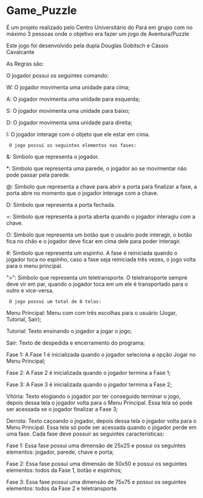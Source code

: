 # Game_Puzzle
É um projeto realizado pelo Centro Universitário do Pará em grupo com no máximo 3 pessoas onde o objetivo era fazer um jogo de Aventura/Puzzle

Este jogo foi desenvolvido pela dupla Douglas Gobitsch e Cássio Cavalcante

As Regras sâo:

 O jogador possui os seguintes comando:
 
W: O jogador movimenta uma unidade para cima;

A: O jogador movimenta uma unidade para esquerda;

S: O jogador movimenta uma unidade para baixo;

D: O jogador movimenta uma unidade para direita;

I: O jogador interage com o objeto que ele estar em cima.

     O jogo possui os seguintes elementos nas fases:
     
&: Simbolo que representa o jogador.

*: Simbolo que representa uma parede, o jogador ao se movimentar não pode passar pela parede.

@: Simbolo que representa a chave para abrir a porta para finalizar a fase, a porta abre no momento que o jogador interage com a chave.

D: Simbolo que representa a porta fechada.

=: Simbolo que representa a porta aberta quando o jogador interagiu com a chave.

O: Simbolo que representa um botão que o usuário pode interagir, o botão fica no chão e o jogador deve ficar em cima dele para poder interagir.

#: Simbolo que representa um espinho. A fase é reiniciada quando o jogador toca no espinho, caso a fase seja reiniciada três vezes, o jogo volta para o menu principal.

">": Simbolo que representa um teletransporte. O teletransporte sempre deve vir em par, quando o jogador toca em um ele é transportado para o outro e vice-versa.

     O jogo possui um total de 8 telas:
     
Menu Principal: Menu com com três escolhas para o usuário (Jogar, Tutorial, Sair);

Tutorial: Texto ensinando o jogador a jogar o jogo;

Sair: Texto de despedida e encerramento do programa;

Fase 1: A Fase 1 é inicializada quando o jogador seleciona a opção Jogar no Menu Principal;

Fase 2: A Fase 2 é inicializada quando o jogador termina a Fase 1;

Fase 3: A Fase 3 é inicializada quando o jogador termina a Fase 2;

Vitória: Texto elogiando o jogador por ter conseguido terminar o jogo, depois dessa tela o jogador volta para o Menu Principal. Essa tela só pode ser acessada se o jogador finalizar a Fase 3;

Derrota: Texto caçoando o jogador, depois dessa tela o jogador volta para o Menu Principal. Essa tela só pode ser acessada quando o jogador perde em uma fase.
     Cada fase deve possuir as seguintes características:
     
Fase 1: Essa fase possui uma dimensão de 25x25 e possui os seguintes elementos: jogador, parede, chave e porta;

Fase 2: Essa fase possui uma dimensão de 50x50 e possui os seguintes elementos: todos da Fase 1, botão e espinhos;

Fase 3: Essa fase possui uma dimensão de 75x75 e possui os seguintes elementos: todos da Fase 2 e teletransporte.
